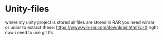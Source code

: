 # Unity-files
where my unity project is stored
all files are stored in RAR
you need winrar or unrar to extract these:
https://www.win-rar.com/download.html?L=0
right now i need to use git lfs
